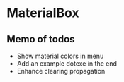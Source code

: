 # MaterialBox

## Memo of todos

- Show material colors in menu
- Add an example dotexe in the end
- Enhance clearing propagation